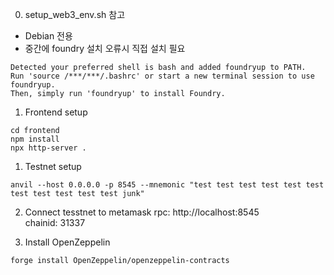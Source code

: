 0. setup_web3_env.sh 참고
- Debian 전용
- 중간에 foundry 설치 오류시 직접 설치 필요

```
Detected your preferred shell is bash and added foundryup to PATH.
Run 'source /***/***/.bashrc' or start a new terminal session to use foundryup.
Then, simply run 'foundryup' to install Foundry.
```

1. Frontend setup
```
cd frontend
npm install
npx http-server .
```

1. Testnet setup
```
anvil --host 0.0.0.0 -p 8545 --mnemonic "test test test test test test test test test test test junk"
```

2. Connect tesstnet to metamask
rpc: http://localhost:8545  
chainid: 31337

3. Install OpenZeppelin
```
forge install OpenZeppelin/openzeppelin-contracts
```
